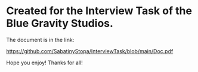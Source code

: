 # Created for the Interview Task of the Blue Gravity Studios.

The document is in the link:

https://github.com/SabatinyStopa/InterviewTask/blob/main/Doc.pdf

Hope you enjoy! 
Thanks for all!

